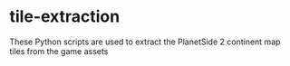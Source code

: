 # tile-extraction
These Python scripts are used to extract the PlanetSide 2 continent map tiles from the game assets

